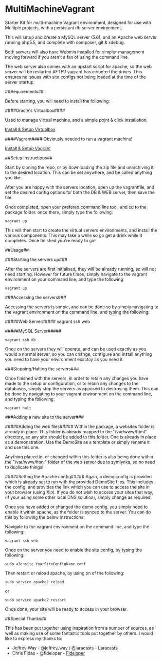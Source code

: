 MultiMachineVagrant
===================

Starter Kit for multi-machine Vagrant environment, designed for use with Multiple projects, with a persistant db server environment.

This will setup and create a MySQL server (5.6), and an Apache web server running php5.5, and complete with composer, git & xdebug.

Both servers will also have [Webmin](http://www.webmin.com/) installed for simpler management moving forward if you aren't a fan of using the command line.

The web server also comes with an upstart script for apache, so the web server will be restarted AFTER vagrant has mounted the drives. This ensures no issues with site configs not being loaded at the time of the server startup.

##Requirements##

Before starting, you will need to install the following:

####Oracle's Virtualbox####

Used to manage virtual machine, and a simple pojnt & click installation.

[Install & Setup Virtualbox](https://www.virtualbox.org/wiki/Downloads)

####Vagrant####
Obviously needed to run a vagrant machine!

[Install & Setup Vagrant](http://www.vagrantup.com/downloads.html)

##Setup Instructions##

Start by cloning the repo, or by downloading the zip file and unarchiving it to the desired location. This can be set anywhere, and be called anything you like.

After you are happy with the servers location, open up the vagrantfile, and set the desired config options for both the DB & WEB server, then save the file.

Once completed, open your prefered command line tool, and cd to the package folder. once there, simply type the following:

    vagrant up

This will then start to create the virtual servers environments, and install the various components. This may take a while so go get a drink while it completes. Once finished you're ready to go!

##Usage##

###Starting the servers up###

After the servers are first initialised, they will be already running, so will not need starting. However for future times, simply navigate to the vagrant environment on your command line, and type the following:

    vagrant up

###Accessing the servers###

Accessing the servers is simple, and can be done so by simply navigating to the vagrant environment on the command line, and typing the following:

#####Web Server#####
    vagrant ssh web

#####MySQL Server#####

    vagrant ssh db

Once on the servers they will operate, and can be used exactly as you would a normal server, so you can change, configure and install anything you need to have your environment exactoy as you need it.

###Stopping/Halting the servers###

Once finished with the servers, in order to retain any changes you have made to the setup or configuration, or to retain any changes to the databases, simply stop the servers as opposed to destroying them. This can be done by navigating to your vagrant environment on the command line, and typing the following:

    vagrant halt

###Adding a new site to the server###

#####Adding the web files#####
Within the package, a websites folder is already in place. This folder is already mapped to the "/var/www/html" directory, ao any site should be added to this folder. One is already in place as a demonstration. Use the DemoSite as a template or simply rename it and use this one.

Anything placed in, or changed within this folder is also being done within the "/var/www/html" folder of the web server due to symlynks, so no need to duplicate things!

#####Setting the Apache config#####
Again, a demo config is provided which is already set to run with the provided DemoSite files. This includes the config, and provides the link which you can use to access the site in yout browser (using Xip). If you do not wish to access your sites that way, (if your using some other local DNS solution), simply change as required.

Once you have added or changed the demo config, you simply need to enable it within apache, as the folder is synced to the server. You can do this by following the below instructions:

Navigate to the vagrant environment on the command line, and type the following:

    vagrant ssh web

Once on the server you need to enable the site config, by typing the following:

    sudo a2ensite YourSiteConfigName.conf

Then restart or reload apache, by using on of the following:

    sudo service apache2 reload

or

    sudo service apache2 restart

Once done, your site will be ready to access in your browser.


##Special Thanks##

This has been put together using inspiration from a number of sources, as well as making use of some fantastic tools put together by others. I would like to express my thanks to:

* Jeffrey Way - @jeffrey_way / @laracasts - [Laracasts](http://laracasts.com)
* Chris Fidao - @fideloper - [Fideloper](http://fideloper.com)
